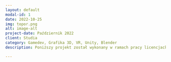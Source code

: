 ```yaml
---
layout: default
modal-id: 1
date: 2022-10-25
img: topor.png
alt: image-alt
project-date: Październik 2022
client: Studia
category: Gamedev, Grafika 3D, VR, Unity, Blender
description: Poniższy projekt został wykonany w ramach pracy licencjackiej. Modele znajdujące się w grze zostały wykonane w Blenderze. Całość oparta jest na silniku Unity z wykorzystaniem XR Interaction Toolkit oraz XR Plugin Management. Gra polega na niszczeniu celów pojawiających się przed graczem w celu zebrania jak największej liczby punktów. Dodatkowo gracz musi bronić się tarczą przed nadlatującymi strzałami. Istnieją 4 rodzaje celów, każdy ma inną funkcjonalność. Topór po wyrzuceniu może wrócić do ręki gracza (inpiracja młotem Thora).

---
```

